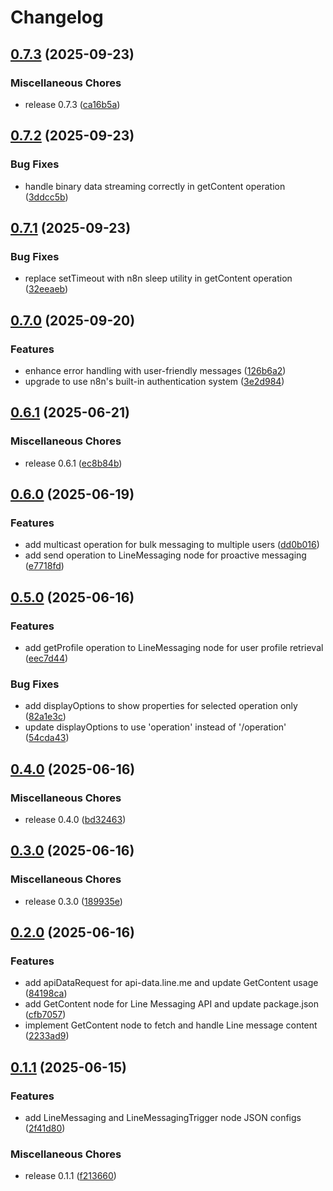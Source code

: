 # Changelog

## [0.7.3](https://github.com/elct9620/n8n-nodes-line-messaging/compare/v0.7.2...v0.7.3) (2025-09-23)


### Miscellaneous Chores

* release 0.7.3 ([ca16b5a](https://github.com/elct9620/n8n-nodes-line-messaging/commit/ca16b5af454669e3cd2c483727f1caf8c392f8e3))

## [0.7.2](https://github.com/elct9620/n8n-nodes-line-messaging/compare/v0.7.1...v0.7.2) (2025-09-23)


### Bug Fixes

* handle binary data streaming correctly in getContent operation ([3ddcc5b](https://github.com/elct9620/n8n-nodes-line-messaging/commit/3ddcc5ba40582bd3c9e06f08aeac329fc0330606))

## [0.7.1](https://github.com/elct9620/n8n-nodes-line-messaging/compare/v0.7.0...v0.7.1) (2025-09-23)


### Bug Fixes

* replace setTimeout with n8n sleep utility in getContent operation ([32eeaeb](https://github.com/elct9620/n8n-nodes-line-messaging/commit/32eeaeb23de2d0f9e2a88af797404f98d23999f7))

## [0.7.0](https://github.com/elct9620/n8n-nodes-line-messaging/compare/v0.6.1...v0.7.0) (2025-09-20)


### Features

* enhance error handling with user-friendly messages ([126b6a2](https://github.com/elct9620/n8n-nodes-line-messaging/commit/126b6a21cc46096d795a817f8b2b8589db5e403e))
* upgrade to use n8n's built-in authentication system ([3e2d984](https://github.com/elct9620/n8n-nodes-line-messaging/commit/3e2d9841ade12f2cf9aa3feb6101979899f2f3ac))

## [0.6.1](https://github.com/elct9620/n8n-nodes-line-messaging/compare/v0.6.0...v0.6.1) (2025-06-21)


### Miscellaneous Chores

* release 0.6.1 ([ec8b84b](https://github.com/elct9620/n8n-nodes-line-messaging/commit/ec8b84b0d062645ebecb56e04caf9a82bc129da1))

## [0.6.0](https://github.com/elct9620/n8n-nodes-line-messaging/compare/v0.5.0...v0.6.0) (2025-06-19)


### Features

* add multicast operation for bulk messaging to multiple users ([dd0b016](https://github.com/elct9620/n8n-nodes-line-messaging/commit/dd0b0165249a1ad550d5bed3f6b2de5633e8a956))
* add send operation to LineMessaging node for proactive messaging ([e7718fd](https://github.com/elct9620/n8n-nodes-line-messaging/commit/e7718fd06b04bac8243fecb2e1dcea282eeb2f0b))

## [0.5.0](https://github.com/elct9620/n8n-nodes-line-messaging/compare/v0.4.0...v0.5.0) (2025-06-16)

### Features

- add getProfile operation to LineMessaging node for user profile retrieval ([eec7d44](https://github.com/elct9620/n8n-nodes-line-messaging/commit/eec7d44de12b26b923ea061b0882a3349cb8e370))

### Bug Fixes

- add displayOptions to show properties for selected operation only ([82a1e3c](https://github.com/elct9620/n8n-nodes-line-messaging/commit/82a1e3c9e7ca0c2567060f409e9f2e502a5b5b5c))
- update displayOptions to use 'operation' instead of '/operation' ([54cda43](https://github.com/elct9620/n8n-nodes-line-messaging/commit/54cda43c0b17f95fa4cd899486d818a569a4347b))

## [0.4.0](https://github.com/elct9620/n8n-nodes-line-messaging/compare/v0.3.0...v0.4.0) (2025-06-16)

### Miscellaneous Chores

- release 0.4.0 ([bd32463](https://github.com/elct9620/n8n-nodes-line-messaging/commit/bd324636acf4841c6f0b7c8ebf50551aabcd5522))

## [0.3.0](https://github.com/elct9620/n8n-nodes-line-messaging/compare/v0.2.0...v0.3.0) (2025-06-16)

### Miscellaneous Chores

- release 0.3.0 ([189935e](https://github.com/elct9620/n8n-nodes-line-messaging/commit/189935e8fe4ddbff648687055837f7988e638532))

## [0.2.0](https://github.com/elct9620/n8n-nodes-line-messaging/compare/v0.1.1...v0.2.0) (2025-06-16)

### Features

- add apiDataRequest for api-data.line.me and update GetContent usage ([84198ca](https://github.com/elct9620/n8n-nodes-line-messaging/commit/84198cac5b8cf364a40dc424ba212c7de4d7dc60))
- add GetContent node for Line Messaging API and update package.json ([cfb7057](https://github.com/elct9620/n8n-nodes-line-messaging/commit/cfb70572fe8b432f5502ad28e16d462db6fbd746))
- implement GetContent node to fetch and handle Line message content ([2233ad9](https://github.com/elct9620/n8n-nodes-line-messaging/commit/2233ad9c6b8131d34f9e1500a7975ed0200f9a40))

## [0.1.1](https://github.com/elct9620/n8n-nodes-line-messaging/compare/v0.1.0...v0.1.1) (2025-06-15)

### Features

- add LineMessaging and LineMessagingTrigger node JSON configs ([2f41d80](https://github.com/elct9620/n8n-nodes-line-messaging/commit/2f41d80296b9d0b0bf6a067c64cc2516e27dde9b))

### Miscellaneous Chores

- release 0.1.1 ([f213660](https://github.com/elct9620/n8n-nodes-line-messaging/commit/f2136607d56d569d4f371c34297a07bbdcf45406))
